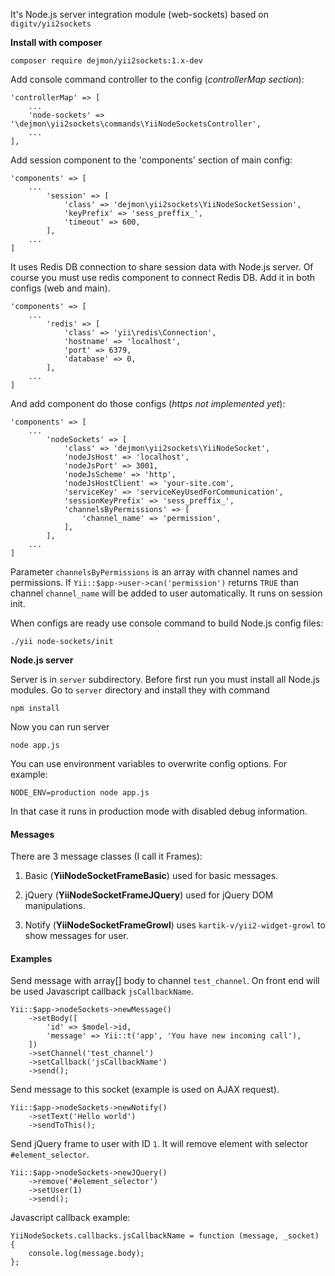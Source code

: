 It's Node.js server integration module (web-sockets) based on `digitv/yii2sockets`

**Install with composer**
```
composer require dejmon/yii2sockets:1.x-dev
```
Add console command controller to the config (_controllerMap section_):
```
'controllerMap' => [
    ...
    'node-sockets' => '\dejmon\yii2sockets\commands\YiiNodeSocketsController',
    ...
],
```
Add session component to the 'components' section of main config:
```
'components' => [
    ...
        'session' => [
            'class' => 'dejmon\yii2sockets\YiiNodeSocketSession',
            'keyPrefix' => 'sess_preffix_',
            'timeout' => 600,
        ],
    ...
]
```
It uses Redis DB connection to share session data with Node.js server.
Of course you must use redis component to connect Redis DB. Add it in both configs (web and main).
```
'components' => [
    ...
        'redis' => [
            'class' => 'yii\redis\Connection',
            'hostname' => 'localhost',
            'port' => 6379,
            'database' => 0,
        ],
    ...
]
```
And add component do those configs (_https not implemented yet_):
```
'components' => [
    ...
        'nodeSockets' => [
            'class' => 'dejmon\yii2sockets\YiiNodeSocket',
            'nodeJsHost' => 'localhost',
            'nodeJsPort' => 3001,
            'nodeJsScheme' => 'http',
            'nodeJsHostClient' => 'your-site.com',
            'serviceKey' => 'serviceKeyUsedForCommunication',
            'sessionKeyPrefix' => 'sess_preffix_',
            'channelsByPermissions' => [
                'channel_name' => 'permission',
            ],
        ],
    ...
]
```
Parameter `channelsByPermissions` is an array with channel names and permissions.
If `Yii::$app->user->can('permission')` returns `TRUE` than channel `channel_name` will be added to user automatically.
It runs on session init.

When configs are ready use console command to build Node.js config files:
```
./yii node-sockets/init
```

**Node.js server**

Server is in `server` subdirectory. Before first run you must install all Node.js modules. Go to `server` directory and install they with command
```
npm install
```
Now you can run server
```
node app.js
```
You can use environment variables to overwrite config options.
For example:
```
NODE_ENV=production node app.js
```
In that case it runs in production mode with disabled debug information.

#### Messages
There are 3 message classes (I call it Frames):

1. Basic (**YiiNodeSocketFrameBasic**) used for basic messages.

2. jQuery (**YiiNodeSocketFrameJQuery**) used for jQuery DOM manipulations.

3. Notify (**YiiNodeSocketFrameGrowl**) uses `kartik-v/yii2-widget-growl` to show messages for user.

#### Examples
Send message with array[] body to channel `test_channel`. On front end will be used Javascript callback `jsCallbackName`.
```
Yii::$app->nodeSockets->newMessage()
    ->setBody([
        'id' => $model->id,
        'message' => Yii::t('app', 'You have new incoming call'),
    ])
    ->setChannel('test_channel')
    ->setCallback('jsCallbackName')
    ->send();
```
Send message to this socket (example is used on AJAX request).
```
Yii::$app->nodeSockets->newNotify()
    ->setText('Hello world')
    ->sendToThis();
```
Send jQuery frame to user with ID `1`. It will remove element with selector `#element_selector`.
```
Yii::$app->nodeSockets->newJQuery()
    ->remove('#element_selector')
    ->setUser(1)
    ->send();
```
Javascript callback example:
```
YiiNodeSockets.callbacks.jsCallbackName = function (message, _socket) {
    console.log(message.body);
};
```